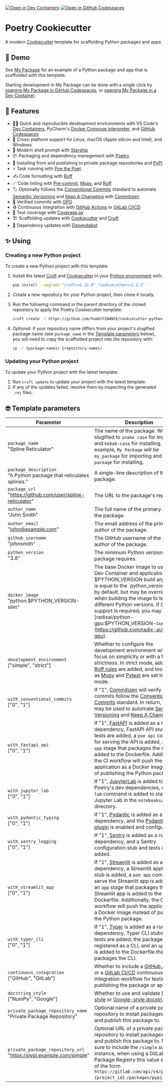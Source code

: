 [![Open in Dev Containers](https://img.shields.io/static/v1?label=Dev%20Containers&message=Open&color=blue&logo=visualstudiocode)](https://vscode.dev/redirect?url=vscode://ms-vscode-remote.remote-containers/cloneInVolume?url=https://github.com/jjfantini/cookiecutter-python) [![Open in GitHub Codespaces](https://img.shields.io/static/v1?label=GitHub%20Codespaces&message=Open&color=blue&logo=github)](https://github.com/codespaces/new?hide_repo_select=true&ref=main&repo=444870763)

# Poetry Cookiecutter

A modern [Cookiecutter](https://github.com/cookiecutter/cookiecutter) template for scaffolding Python packages and apps.

## 🍿 Demo

See [My Package](https://github.com/radix-ai/my-package) for an example of a Python package and app that is scaffolded with this template.

Starting development in My Package can be done with a single click by [opening My Package in GitHub Codespaces](https://github.com/codespaces/new?hide_repo_select=true&ref=main&repo=450509735), or [opening My Package in a Dev Container](https://vscode.dev/redirect?url=vscode://ms-vscode-remote.remote-containers/cloneInVolume?url=https://github.com/radix-ai/my-package).

## 🎁 Features

- 🧑‍💻 Quick and reproducible development environments with VS Code's [Dev Containers](https://code.visualstudio.com/docs/devcontainers/containers), PyCharm's [Docker Compose interpreter](https://www.jetbrains.com/help/pycharm/using-docker-compose-as-a-remote-interpreter.html#docker-compose-remote), and [GitHub Codespaces](https://github.com/features/codespaces)
- 🌈 Cross-platform support for Linux, macOS (Apple silicon and Intel), and Windows
- 🐚 Modern shell prompt with [Starship](https://github.com/starship/starship)
- 📦 Packaging and dependency management with [Poetry](https://github.com/python-poetry/poetry)
- 🚚 Installing from and publishing to private package repositories and [PyPI](https://pypi.org/)
- ⚡️ Task running with [Poe the Poet](https://github.com/nat-n/poethepoet)
- ✍️ Code formatting with [Ruff](https://github.com/charliermarsh/ruff)
- ✅ Code linting with [Pre-commit](https://pre-commit.com/), [Mypy](https://github.com/python/mypy), and [Ruff](https://github.com/charliermarsh/ruff)
- 🏷 Optionally follows the [Conventional Commits](https://www.conventionalcommits.org/) standard to automate [Semantic Versioning](https://semver.org/) and [Keep A Changelog](https://keepachangelog.com/) with [Commitizen](https://github.com/commitizen-tools/commitizen)
- 💌 Verified commits with [GPG](https://gnupg.org/)
- ♻️ Continuous integration with [GitHub Actions](https://docs.github.com/en/actions) or [GitLab CI/CD](https://docs.gitlab.com/ee/ci/)
- 🧪 Test coverage with [Coverage.py](https://github.com/nedbat/coveragepy)
- 🏗 Scaffolding updates with [Cookiecutter](https://github.com/cookiecutter/cookiecutter) and [Cruft](https://github.com/cruft/cruft)
- 🧰 Dependency updates with [Dependabot](https://docs.github.com/en/code-security/supply-chain-security/keeping-your-dependencies-updated-automatically/about-dependabot-version-updates)

## ✨ Using

### Creating a new Python project

To create a new Python project with this template:

1. Install the latest [Cruft](https://github.com/cruft/cruft) and [Cookiecutter](https://github.com/cookiecutter/cookiecutter) in your [Python environment](https://github.com/pyenv/pyenv-virtualenv) with:

   ```sh
   pip install --upgrade "cruft>=2.12.0" "cookiecutter>=2.1.1"
   ```

2. Create a new repository for your Python project, then clone it locally.
3. Run the following command in the parent directory of the cloned repository to apply the Poetry Cookiecutter template:

   ```sh
   cruft create -f https://github.com/humblFINANCE/cookiecutter-python
   ```

4. _Optional:_ if your repository name differs from your project's slugified package name (see `package_name` in the [Template parameters](https://github.com/jjfantini/cookiecutter-python#-template-parameters) below), you will need to copy the scaffolded project into the repository with:

   ```sh
   cp -r {package-name}/ {repository-name}/
   ```

### Updating your Python project

To update your Python project with the latest template:

1. Run `cruft update` to update your project with the latest template.
2. If any of the updates failed, resolve them by inspecting the generated `.rej` files.

## 🤓 Template parameters

| Parameter                                                               | Description                                                                                                                                                                                                                                                                                                                                                                                       |
| ----------------------------------------------------------------------- | ------------------------------------------------------------------------------------------------------------------------------------------------------------------------------------------------------------------------------------------------------------------------------------------------------------------------------------------------------------------------------------------------- |
| `package_name` <br> "Spline Reticulator"                                | The name of the package. Will be slugified to `snake_case` for importing and `kebab-case` for installing. For example, `My Package` will be `my_package` for importing and `my-package` for installing.                                                                                                                                                                                                                                      |
| `package_description` <br> "A Python package that reticulates splines." | A single-line description of the package.                                                                                                                                                                                                                                                                                                                                                         |
| `package_url` <br> "<https://github.com/user/spline-reticulator>"         | The URL to the package's repository.                                                                                                                                                                                                                                                                                                                                                              |
| `author_name` <br> "John Smith"                                         | The full name of the primary author of the package.                                                                                                                                                                                                                                                                                                                                               |
| `author_email` <br> "<john@example.com>"                                  | The email address of the primary author of the package.                                                                                                                                                                                                                                                                                                                                           |
| `github_username` <br> "johnsmith"                                      | The GitHub username of the primary author of the package.                                                                                                                                                                                                                                                                                                                                         |
| `python_version` <br> "3.8"                                             | The minimum Python version that the package requires.
| `docker_image` <br> "python:$PYTHON_VERSION-slim"                       | The base Docker image to use for the Dev Container and application. The $PYTHON_VERSION build argument is equal to the `python_version` value by default, but may be overridden when building the image to test different Python versions. If CUDA support is required, you may use [radixai/python-gpu:$PYTHON_VERSION-cuda11.8](<https://github.com/radix-ai/python-gpu>).                       |
| `development_environment` <br> ["simple", "strict"]                     | Whether to configure the development environment with a focus on simplicity or with a focus on strictness. In strict mode, additional [Ruff rules](https://beta.ruff.rs/docs/rules/) are added, and tools such as [Mypy](https://github.com/python/mypy) and [Pytest](https://github.com/pytest-dev/pytest) are set to strict mode.                                                               |
| `with_conventional_commits` <br> ["0", "1"]                             | If "1", [Commitizen](https://github.com/commitizen-tools/commitizen) will verify that your commits follow the [Conventional Commits](https://www.conventionalcommits.org/) standard. In return, `cz bump` may be used to automate [Semantic Versioning](https://semver.org/) and [Keep A Changelog](https://keepachangelog.com/).                                                                 |
| `with_fastapi_api` <br> ["0", "1"]                                      | If "1", [FastAPI](https://github.com/tiangolo/fastapi) is added as a run time dependency, FastAPI API stubs and tests are added, a `poe api` command for serving the API is added, and an `app` stage that packages the API is added to the Dockerfile. Additionally, the CI workflow will push the application as a Docker image instead of publishing the Python package.                       |
| `with_jupyter_lab` <br> ["0", "1"]                                      | If "1", [JupyterLab](https://github.com/jupyterlab/jupyterlab) is added to Poetry's dev dependencies, and a `poe lab` command is added to start Jupyter Lab in the `notebooks/` directory.                                                                                                                                                                                                        |
| `with_pydantic_typing` <br> ["0", "1"]                                  | If "1", [Pydantic](https://github.com/samuelcolvin/pydantic) is added as a run time dependency, and the [Pydantic mypy plugin](https://pydantic-docs.helpmanual.io/mypy_plugin/) is enabled and configured.                                                                                                                                                                                       |
| `with_sentry_logging` <br> ["0", "1"]                                   | If "1", [Sentry](https://github.com/getsentry/sentry-python) is added as a run time dependency, and a Sentry configuration stub and tests are added.                                                                                                                                                                                                                                              |
| `with_streamlit_app` <br> ["0", "1"]                                    | If "1", [Streamlit](https://github.com/streamlit/streamlit) is added as a run time dependency, a Streamlit application stub is added, a `poe app` command to serve the Streamlit app is added, and an `app` stage that packages the Streamlit app is added to the Dockerfile. Additionally, the CI workflow will push the application as a Docker image instead of publishing the Python package. |
| `with_typer_cli` <br> ["0", "1"]                                        | If "1", [Typer](https://github.com/tiangolo/typer) is added as a run time dependency, Typer CLI stubs and tests are added, the package itself is registered as a CLI, and an `app` stage is added to the Dockerfile that packages the CLI.                                                                                                                                                        |
| `continuous_integration` <br> ["GitHub", "GitLab"]                      | Whether to include a [GitHub Actions](https://docs.github.com/en/actions) or a [GitLab CI/CD](https://docs.gitlab.com/ee/ci/) continuous integration workflow for testing and publishing the package or app.                                                                                                                                                                                      |
| `docstring_style` <br> ["NumPy", "Google"]                              | Whether to use and validate [NumPy-style](https://numpydoc.readthedocs.io/en/latest/format.html) or [Google-style docstrings](https://google.github.io/styleguide/pyguide.html#38-comments-and-docstrings).                                                                                                                                                                                       |
| `private_package_repository_name` <br> "Private Package Repository"     | Optional name of a private package repository to install packages from and publish this package to.                                                                                                                                                                                                                                                                                               |
| `private_package_repository_url` <br> "<https://pypi.example.com/simple>" | Optional URL of a private package repository to install packages from and publish this package to. Make sure to include the `/simple` suffix. For instance, when using a GitLab Package Registry this value should be of the form `https://gitlab.com/api/v4/projects/` `{project_id}` `/packages/pypi/simple`.                                                                                   |
